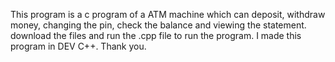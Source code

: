 This program is a c program of a ATM machine which can deposit, withdraw money, changing the pin, check the balance and viewing the statement.
download the files and run the .cpp file to run the program.
I made this program in DEV C++.
Thank you.
